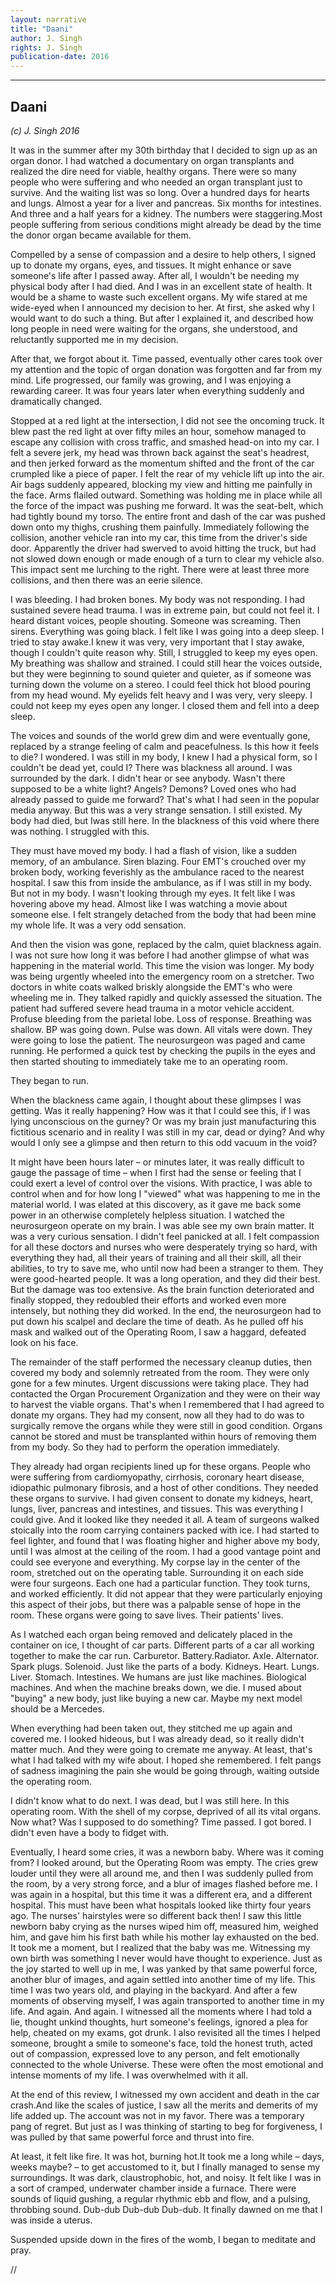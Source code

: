 ```yaml
---
layout: narrative
title: "Daani"
author: J. Singh
rights: J. Singh
publication-date: 2016
---
```


---
## Daani
*(c) J. Singh 2016*

It was in the summer after my 30th birthday that I decided to sign up as an organ donor. I had watched a documentary on organ transplants and realized the dire need for viable, healthy organs. There were so many people who were suffering and who needed an organ transplant just to survive. And the waiting list was so long. Over a hundred days for hearts and lungs. Almost a year for a liver and pancreas. Six months for intestines. And three and a half years for a kidney. The numbers were staggering.Most people suffering from serious conditions might already be dead by the time the donor organ became available for them.

Compelled by a sense of compassion and a desire to help others, I signed up to donate my organs, eyes, and tissues. It might enhance or save someone's life after I passed away. After all, I wouldn't be needing my physical body after I had died. And I was in an excellent state of health. It would be a shame to waste such excellent organs.
My wife stared at me wide-eyed when I announced my decision to her. At first, she asked why I would want to do such a thing. But after I explained it, and described how long people in need were waiting for the organs, she understood, and reluctantly supported me in my decision.

After that, we forgot about it. Time passed, eventually other cares took over my attention and the topic of organ donation was forgotten and far from my mind. Life progressed, our family was growing, and I was enjoying a rewarding career. It was four years later when everything suddenly and dramatically changed.

Stopped at a red light at the intersection, I did not see the oncoming truck. It blew past the red light at over fifty miles an hour, somehow managed to escape any collision with cross traffic, and smashed head-on into my car. I felt a severe jerk, my head was thrown back against the seat's headrest, and then jerked forward as the momentum shifted and the front of the car crumpled like a piece of paper. I felt the rear of my vehicle lift up into the air. Air bags suddenly appeared, blocking my view and hitting me painfully in the face. Arms flailed outward. Something was holding me in place while all the force of the impact was pushing me forward. It was the seat-belt, which had tightly bound my torso. The entire front and dash of the car was pushed down onto my thighs, crushing them painfully. Immediately following the collision, another vehicle ran into my car, this time from the driver's side door. Apparently the driver had swerved to avoid hitting the truck, but had not slowed down enough or made enough of a turn to clear my vehicle also. This impact sent me lurching to the right. There were at least three more collisions, and then there was an eerie silence.

I was bleeding. I had broken bones. My body was not responding. I had sustained severe head trauma. I was in extreme pain, but could not feel it. I heard distant voices, people shouting. Someone was screaming. Then sirens. Everything was going black. I felt like I was going into a deep sleep. I tried to stay awake.I knew it was very, very important that I stay awake, though I couldn't quite reason why. Still, I struggled to keep my eyes open. My breathing was shallow and strained. I could still hear the voices outside, but they were beginning to sound quieter and quieter, as if someone was turning down the volume on a stereo. I could feel thick hot blood pouring from my head wound. My eyelids felt heavy and I was very, very sleepy. I could not keep my eyes open any longer. I closed them and fell into a deep sleep.

The voices and sounds of the world grew dim and were eventually gone, replaced by a strange feeling of calm and peacefulness. Is this how it feels to die? I wondered. I was still in my body, I knew I had a physical form, so I couldn't be dead yet, could I?
There was blackness all around. I was surrounded by the dark. I didn't hear or see anybody. Wasn't there supposed to be a white light? Angels? Demons? Loved ones who had already passed to guide me forward? That's what I had seen in the popular media anyway. But this was a very strange sensation. I still existed. My body had died, but Iwas still here. In the blackness of this void where there was nothing. I struggled with this.

They must have moved my body. I had a flash of vision, like a sudden memory, of an ambulance. Siren blazing. Four EMT's crouched over my broken body, working feverishly as the ambulance raced to the nearest hospital. I saw this from inside the ambulance, as if I was still in my body. But not in my body. I wasn't looking through my eyes. It felt like I was hovering above my head. Almost like I was watching a movie about someone else. I felt strangely detached from the body that had been mine my whole life. It was a very odd sensation.

And then the vision was gone, replaced by the calm, quiet blackness again. I was not sure how long it was before I had another glimpse of what was happening in the material world. This time the vision was longer. My body was being urgently wheeled into the emergency room on a stretcher. Two doctors in white coats walked briskly alongside the EMT's who were wheeling me in. They talked rapidly and quickly assessed the situation. The patient had suffered severe head trauma in a motor vehicle accident. Profuse bleeding from the parietal lobe. Loss of response. Breathing was shallow. BP was going down. Pulse was down. All vitals were down. They were going to lose the patient. The neurosurgeon was paged and came running. He performed a quick test by checking the pupils in the eyes and then started shouting to immediately take me to an operating room. 

They began to run.

When the blackness came again, I thought about these glimpses I was getting. Was it really happening? How was it that I could see this, if I was lying unconscious on the gurney? Or was my brain just manufacturing this fictitious scenario and in reality I was still in my car, dead or dying? And why would I only see a glimpse and then return to this odd vacuum in the void?

It might have been hours later – or minutes later, it was really difficult to gauge the passage of time – when I first had the sense or feeling that I could exert a level of control over the visions. With practice, I was able to control when and for how long I "viewed" what was happening to me in the material world. I was elated at this discovery, as it gave me back some power in an otherwise completely helpless situation.
I watched the neurosurgeon operate on my brain. I was able see my own brain matter. It was a very curious sensation. I didn't feel panicked at all. I felt compassion for all these doctors and nurses who were desperately trying so hard, with everything they had, all their years of training and all their skill, all their abilities, to try to save me, who until now had been a stranger to them. They were good-hearted people.
It was a long operation, and they did their best. But the damage was too extensive. As the brain function deteriorated and finally stopped, they redoubled their efforts and worked even more intensely, but nothing they did worked. In the end, the neurosurgeon had to put down his scalpel and declare the time of death. As he pulled off his mask and walked out of the Operating Room, I saw a haggard, defeated look on his face.

The remainder of the staff performed the necessary cleanup duties, then covered my body and solemnly retreated from the room. They were only gone for a few minutes. Urgent discussions were taking place. They had contacted the Organ Procurement Organization and they were on their way to harvest the viable organs. That's when I remembered that I had agreed to donate my organs. They had my consent, now all they had to do was to surgically remove the organs while they were still in good condition. Organs cannot be stored and must be transplanted within hours of removing them from my body. So they had to perform the operation immediately.

They already had organ recipients lined up for these organs. People who were suffering from cardiomyopathy, cirrhosis, coronary heart disease, idiopathic pulmonary fibrosis, and a host of other conditions. They needed these organs to survive. I had given consent to donate my kidneys, heart, lungs, liver, pancreas and intestines, and tissues. This was everything I could give. And it looked like they needed it all.
A team of surgeons walked stoically into the room carrying containers packed with ice. I had started to feel lighter, and found that I was floating higher and higher above my body, until I was almost at the ceiling of the room. I had a good vantage point and could see everyone and everything. My corpse lay in the center of the room, stretched out on the operating table. Surrounding it on each side were four surgeons. Each one had a particular function. They took turns, and worked efficiently. It did not appear that they were particularly enjoying this aspect of their jobs, but there was a palpable sense of hope in the room. These organs were going to save lives. Their patients' lives.

As I watched each organ being removed and delicately placed in the container on ice, I thought of car parts. Different parts of a car all working together to make the car run. Carburetor. Battery.Radiator. Axle. Alternator. Spark plugs. Solenoid. Just like the parts of a body. Kidneys. Heart. Lungs. Liver. Stomach. Intestines. We humans are just like machines. Biological machines. And when the machine breaks down, we die. I mused about "buying" a new body, just like buying a new car. Maybe my next model should be a Mercedes.

When everything had been taken out, they stitched me up again and covered me. I looked hideous, but I was already dead, so it really didn't matter much. And they were going to cremate me anyway. At least, that's what I had talked with my wife about. I hoped she remembered. I felt pangs of sadness imagining the pain she would be going through, waiting outside the operating room.

I didn't know what to do next. I was dead, but I was still here. In this operating room. With the shell of my corpse, deprived of all its vital organs. Now what? Was I supposed to do something? Time passed. I got bored. I didn't even have a body to fidget with.

Eventually, I heard some cries, it was a newborn baby. Where was it coming from? I looked around, but the Operating Room was empty. The cries grew louder until they were all around me, and then I was suddenly pulled from the room, by a very strong force, and a blur of images flashed before me. I was again in a hospital, but this time it was a different era, and a different hospital. This must have been what hospitals looked like thirty four years ago. The nurses' hairstyles were so different back then!
I saw this little newborn baby crying as the nurses wiped him off, measured him, weighed him, and gave him his first bath while his mother lay exhausted on the bed. It took me a moment, but I realized that the baby was me. Witnessing my own birth was something I never would have thought to experience. Just as the joy started to well up in me, I was yanked by that same powerful force, another blur of images, and again settled into another time of my life. This time I was two years old, and playing in the backyard. And after a few moments of observing myself, I was again transported to another time in my life. And again. And again. I witnessed all the moments where I had told a lie, thought unkind thoughts, hurt someone's feelings, ignored a plea for help, cheated on my exams, got drunk. I also revisited all the times I helped someone, brought a smile to someone's face, told the honest truth, acted out of compassion, expressed love to any person, and felt emotionally connected to the whole Universe. These were often the most emotional and intense moments of my life. I was overwhelmed with it all.

At the end of this review, I witnessed my own accident and death in the car crash.And like the scales of justice, I saw all the merits and demerits of my life added up. The account was not in my favor. There was a temporary pang of regret. But just as I was thinking of starting to beg for forgiveness, I was pulled by that same powerful force and thrust into fire.

At least, it felt like fire. It was hot, burning hot.It took me a long while – days, weeks maybe? – to get accustomed to it, but I finally managed to sense my surroundings. It was dark, claustrophobic, hot, and noisy. It felt like I was in a sort of cramped, underwater chamber inside a furnace. There were sounds of liquid gushing, a regular rhythmic ebb and flow, and a pulsing, throbbing sound. Dub-dub Dub-dub Dub-dub. It finally dawned on me that I was inside a uterus.

Suspended upside down in the fires of the womb, I began to meditate and pray.

//

